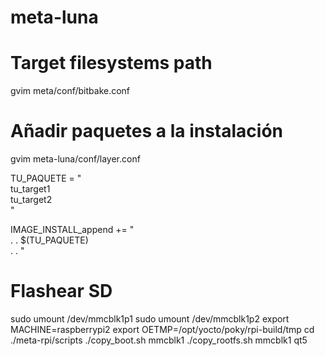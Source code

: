 # meta-luna
# Target filesystems path
gvim meta/conf/bitbake.conf

# Añadir paquetes a la instalación
gvim meta-luna/conf/layer.conf

TU_PAQUETE = " \
    tu_target1 \
    tu_target2 \
"

IMAGE_INSTALL_append += " \
        .
        .
    $(TU_PAQUETE) \
        .
        .
"

# Flashear SD
sudo umount /dev/mmcblk1p1
sudo umount /dev/mmcblk1p2
export MACHINE=raspberrypi2
export OETMP=/opt/yocto/poky/rpi-build/tmp
cd ./meta-rpi/scripts
./copy_boot.sh mmcblk1
./copy_rootfs.sh mmcblk1 qt5
